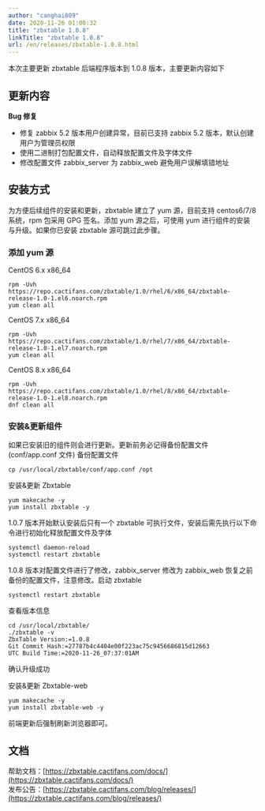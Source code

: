 ```yaml
---
author: "canghai809"
date: 2020-11-26 01:00:32
title: "zbxtable 1.0.8"
linkTitle: "zbxtable 1.0.8"
url: /en/releases/zbxtable-1.0.8.html
---
```


本次主要更新 zbxtable 后端程序版本到 1.0.8 版本，主要更新内容如下

## 更新内容

**Bug 修复**

- 修复 zabbix 5.2 版本用户创建异常，目前已支持 zabbix 5.2 版本，默认创建用户为管理员权限
- 使用二进制打包配置文件，自动释放配置文件及字体文件
- 修改配置文件 zabbix_server 为 zabbix_web 避免用户误解填错地址

## 安装方式

为方便后续组件的安装和更新，zbxtable 建立了 yum 源，目前支持 centos6/7/8 系统，rpm 包采用 GPG 签名。添加 yum 源之后，可使用 yum 进行组件的安装与升级。如果你已安装 zbxtable 源可跳过此步骤。

### 添加 yum 源

CentOS 6.x x86_64

```
rpm -Uvh https://repo.cactifans.com/zbxtable/1.0/rhel/6/x86_64/zbxtable-release-1.0-1.el6.noarch.rpm
yum clean all
```

CentOS 7.x x86_64

```
rpm -Uvh https://repo.cactifans.com/zbxtable/1.0/rhel/7/x86_64/zbxtable-release-1.0-1.el7.noarch.rpm
yum clean all
```

CentOS 8.x x86_64

```
rpm -Uvh https://repo.cactifans.com/zbxtable/1.0/rhel/8/x86_64/zbxtable-release-1.0-1.el8.noarch.rpm
dnf clean all
```

### 安装&更新组件

如果已安装旧的组件则会进行更新。更新前务必记得备份配置文件(conf/app.conf 文件)
备份配置文件

```
cp /usr/local/zbxtable/conf/app.conf /opt
```

安装&更新 Zbxtable

```
yum makecache -y
yum install zbxtable -y
```

1.0.7 版本开始默认安装后只有一个 zbxtable 可执行文件，安装后需先执行以下命令进行初始化释放配置文件及字体

```
systemctl daemon-reload
systemctl restart zbxtable
```

1.0.8 版本对配置文件进行了修改，zabbix_server 修改为 zabbix_web
恢复之前备份的配置文件，注意修改。启动 zbxtable

```
systemctl restart zbxtable
```

查看版本信息

```
cd /usr/local/zbxtable/
./zbxtable -v
ZbxTable Version:=1.0.8
Git Commit Hash:=27787b4c4404e00f223ac75c9456686815d12663
UTC Build Time:=2020-11-26_07:37:01AM
```

确认升级成功

安装&更新 Zbxtable-web

```
yum makecache -y
yum install zbxtable-web -y
```

前端更新后强制刷新浏览器即可。

## 文档

帮助文档：[https://zbxtable.cactifans.com/docs/](https://zbxtable.cactifans.com/docs/)  
发布公告：[https://zbxtable.cactifans.com/blog/releases/](https://zbxtable.cactifans.com/blog/releases/)
